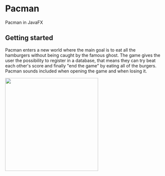 # Pacman
Pacman in JavaFX

## Getting started
Pacman enters a new world where the main goal is to eat all the hamburgers without being caught by the famous ghost. The game gives the user the possibility to register in a database, that means they can try beat each other's score and finally "end the game" by eating all of the burgers. Pacman sounds included when opening the game and when losing it.

<img src="/pacman1.png" width="300">
